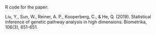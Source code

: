 R code for the paper:

Liu, Y., Sun, W., Reiner, A. P., Kooperberg, C., & He, Q. (2019). Statistical inference of genetic pathway analysis in high dimensions. Biometrika, 106(3), 651-651.
